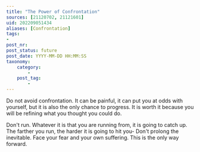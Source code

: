 ```yaml
---
title: "The Power of Confrontation"
sources: [21120702, 21121601]
uid: 202209051434
aliases: [Confrontation]
tags:
-
post_nr:
post_status: future
post_date: YYYY-MM-DD HH:MM:SS
taxonomy:
    category:
        -
    post_tag:
        -
---
```


Do not avoid confrontation. It can be painful, it can put you at odds with yourself, but it is also the only chance to progress. It is worth it because you will be refining what you thought you could do.

Don't run. Whatever it is that you are running from, it is going to catch up. The farther you run, the harder it is going to hit you- Don't prolong the inevitable. Face your fear and your own suffering. This is the only way forward.


